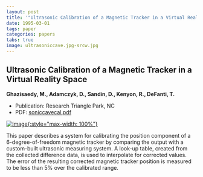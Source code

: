 ```yaml
---
layout: post
title: '"Ultrasonic Calibration of a Magnetic Tracker in a Virtual Reality Space"'
date: 1995-03-01
tags: paper
categories: papers
tabs: true
image: ultrasoniccave.jpg-srcw.jpg
---
```


## Ultrasonic Calibration of a Magnetic Tracker in a Virtual Reality Space
**Ghazisaedy, M., Adamczyk, D., Sandin, D., Kenyon, R., DeFanti, T.**
- Publication: Research Triangle Park, NC
- PDF: [soniccavecal.pdf](/documents/soniccavecal.pdf)


[![image](https://www.evl.uic.edu/output/originals/ultrasoniccave.jpg-srcw.jpg){:style="max-width: 100%"}](https://www.evl.uic.edu/output/originals/ultrasoniccave.jpg-srcw.jpg)

This paper describes a system for calibrating the position component of a 6-degree-of-freedom magnetic tracker by comparing the output with a custom-built ultrasonic measuring system. A look-up table, created from the collected difference data, is used to interpolate for corrected values. The error of the resulting corrected magnetic tracker position is measured to be less than 5% over the calibrated range.